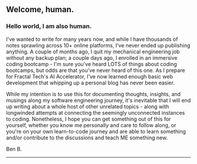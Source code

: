 ## Welcome, human.

### Hello world, I am also human.

I've wanted to write for many years now, and while I have thousands of notes sprawling across 10+ online platforms, I've never ended up publishing anything. A couple of months ago, I quit my mechanical engineering job without any backup plan; a couple days ago, I enrolled in an immersive coding bootcamp - I'm sure you've heard LOTS of things about coding bootcamps, but odds are that you've never heard of this one. As I prepare for Fractal Tech's AI Accelerator, I've now learned enough basic web development that whipping up a personal blog has never been easier.

While my intention is to use this for documenting thoughts, insights, and musings along my software engineering journey, it's inevitable that I will end up writing about a whole host of other unrelated topics - along with longwinded attempts at connecting the seemingly unconnected instances to coding. Nonetheless, I hope you can get something out of this for yourself, whether you know me personally and care to follow along, or you're on your own learn-to-code journey and are able to learn something and/or contribute to the discussions and teach ME something new. 

Ben B.

---
